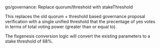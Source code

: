 go/governance: Replace quorum/threshold with stakeThreshold

This replaces the old quorum + threshold based governance proposal
verification with a single unified threshold that the precentage of
yes votes in terms of total voting power (greater than or equal to).

The fixgenesis conversion logic will convert the existing parameters
to a stake threshold of 68%.
